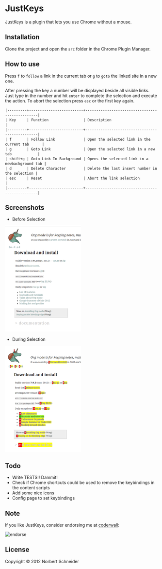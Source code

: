 JustKeys
=====================
JustKeys is a plugin that lets you use Chrome without a mouse.

Installation
-----------------------
Clone the project and open the `src` folder in the Chrome Plugin Manager.

How to use
---------------------
Press `f` to `follow` a link in the current tab or `g` to `goto` the
linked site in a new one. 

After pressing the key a number will be displayed beside all visible
links. Just type in the number and hit `enter` to complete the
selection and execute the action. To abort the selection press `esc`
or the first key again.

```
|---------+-------------------------+------------------------------------------------|
| Key     | Function                | Description                                    |
|---------+-------------------------+------------------------------------------------|
| f       | Follow Link             | Open the selected link in the current tab      |
| g       | Goto Link               | Open the selected link in a new tab            |
| shift+g | Goto Link In Background | Opens the selected link in a newbackground tab |
| d       | Delete Character        | Delete the last insert number in the selection |
| esc     | Reset                   | Abort the link selection                       |
|---------+-------------------------+------------------------------------------------|
```

Screenshots
---------------------
* Before Selection

![Before selection](https://github.com/Norrit/JustKeys/raw/master/img1.png)

* During Selection

![During selection](https://github.com/Norrit/JustKeys/raw/master/img2.png)

Todo
---------------------
* Write TESTS!! Dammit!
* Check if Chrome shortcuts could be used to remove the keybindings in the content scripts
* Add some nice icons
* Config page to set keybindings

Note
---------------------
If you like JustKeys, consider endorsing me at [coderwall](http://coderwall.com/bertschneider):

![endorse](http://api.coderwall.com/bertschneider/endorsecount.png)

License
---------------------
Copyright © 2012 Norbert Schneider


